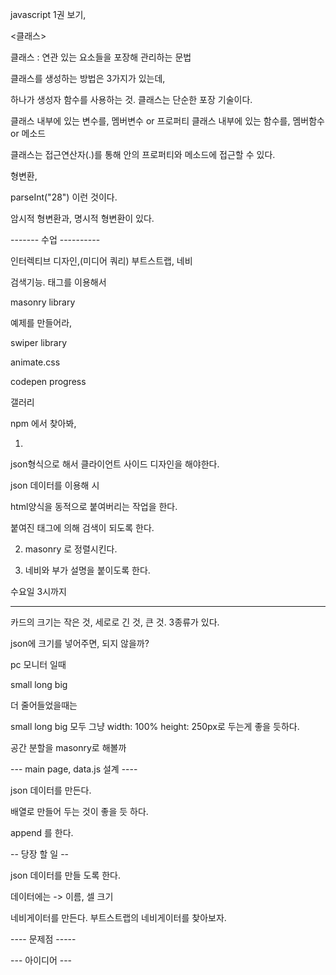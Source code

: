 javascript 1권 보기,


<클래스>

클래스 : 연관 있는 요소들을 포장해 관리하는 문법


클래스를 생성하는 방법은 3가지가 있는데,

하나가 생성자 함수를 사용하는 것. 클래스는 단순한 포장 기술이다.


클래스 내부에 있는 변수를, 멤버변수 or 프로퍼티
클래스 내부에 있는 함수를, 멤버함수 or 메소드

클래스는 접근연산자(.)를 통해 안의 프로퍼티와 메소드에 접근할 수 있다.


형변환,

parseInt("28")  이런 것이다.

암시적 형변환과, 명시적 형변환이 있다.










------- 수업 ----------

인터렉티브 디자인,(미디어 쿼리)
부트스트랩,
네비


검색기능. 태그를 이용해서


masonry library

예제를 만들어라,

swiper library

animate.css

codepen progress

갤러리

npm 에서 찾아봐,

1.

json형식으로 해서 클라이언트 사이드 디자인을 해야한다.

json 데이터를 이용해
시

html양식을 동적으로 붙여버리는 작업을 한다.


붙여진 태그에 의해 검색이 되도록 한다.

2. masonry 로 정렬시킨다.


3. 네비와 부가 설명을 붙이도록 한다.





수요일 3시까지











----------------

카드의 크기는 작은 것, 세로로 긴 것, 큰 것. 3종류가 있다.

json에 크기를 넣어주면, 되지 않을까?



pc 모니터 일때

small long big

더 줄어들었을때는

small long big 모두 그냥 width: 100% height: 250px로 두는게 좋을 듯하다.


공간 분할을 masonry로 해볼까





--- main page, data.js 설계 ----

json 데이터를 만든다.

배열로 만들어 두는 것이 좋을 듯 하다.

append 를 한다.


-- 당장 할 일 --

json 데이터를 만들 도록 한다.

데이터에는 -> 이름, 셀 크기


네비게이터를 만든다.
부트스트랩의 네비게이터를 찾아보자.

---- 문제점 -----



--- 아이디어 ---
















